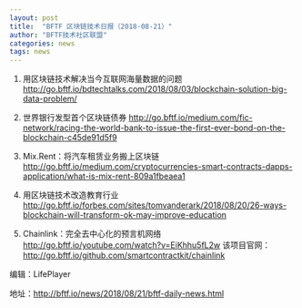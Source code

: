 ```yaml
---
layout: post
title:  "BFTF 区块链技术日报（2018-08-21）"
author: "BFTF技术社区联盟"
categories: news
tags: news
---
```


1. 用区块链技术解决当今互联网海量数据的问题
  <http://go.bftf.io/bdtechtalks.com/2018/08/03/blockchain-solution-big-data-problem/>

2. 世界银行发型首个区块链债券
   <http://go.bftf.io/medium.com/fic-network/racing-the-world-bank-to-issue-the-first-ever-bond-on-the-blockchain-c45de91d5f9>

3. Mix.Rent：将汽车租赁业务搬上区块链
   <http://go.bftf.io/medium.com/cryptocurrencies-smart-contracts-dapps-application/what-is-mix-rent-809a1fbeaea1>

4. 用区块链技术改造教育行业
   <http://go.bftf.io/forbes.com/sites/tomvanderark/2018/08/20/26-ways-blockchain-will-transform-ok-may-improve-education>

5. Chainlink：完全去中心化的预言机网络
   <http://go.bftf.io/youtube.com/watch?v=EiKhhu5fL2w> 该项目官网：<http://go.bftf.io/github.com/smartcontractkit/chainlink>

编辑：LifePlayer

地址：<http://bftf.io/news/2018/08/21/bftf-daily-news.html>
